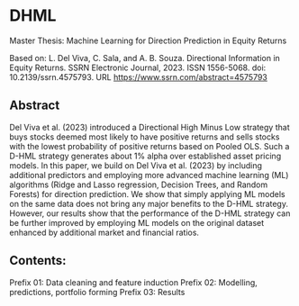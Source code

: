 # DHML
Master Thesis: Machine Learning for Direction Prediction in Equity Returns

Based on: L. Del Viva, C. Sala, and A. B. Souza. Directional Information in Equity Returns.
SSRN Electronic Journal, 2023. ISSN 1556-5068. doi: 10.2139/ssrn.4575793. URL
https://www.ssrn.com/abstract=4575793

## Abstract
Del Viva et al. (2023) introduced a Directional High Minus Low strategy that
buys stocks deemed most likely to have positive returns and sells stocks with the lowest
probability of positive returns based on Pooled OLS. Such a D-HML strategy generates
about 1% alpha over established asset pricing models. In this paper, we build on Del Viva
et al. (2023) by including additional predictors and employing more advanced machine
learning (ML) algorithms (Ridge and Lasso regression, Decision Trees, and Random
Forests) for direction prediction. We show that simply applying ML models on the same
data does not bring any major benefits to the D-HML strategy. However, our results
show that the performance of the D-HML strategy can be further improved by employing
ML models on the original dataset enhanced by additional market and financial ratios.


## Contents:
Prefix 01: Data cleaning and feature induction
Prefix 02: Modelling, predictions, portfolio forming
Prefix 03: Results
